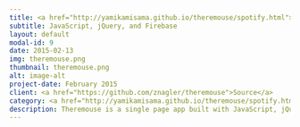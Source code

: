 ```yaml
---
title: <a href="http://yamikamisama.github.io/theremouse/spotify.html">Theremouse</a>
subtitle: JavaScript, jQuery, and Firebase
layout: default
modal-id: 9
date: 2015-02-13
img: theremouse.png
thumbnail: theremouse.png
alt: image-alt
project-date: February 2015
client: <a href="https://github.com/znagler/theremouse">Source</a>
category: <a href="http://yamikamisama.github.io/theremouse/spotify.html">Theremouse^</a>
description: Theremouse is a single page app built with JavaScript, jQuery, and Firebase that lets you play the theremin with your mouse while other users join in real time.
---
```


